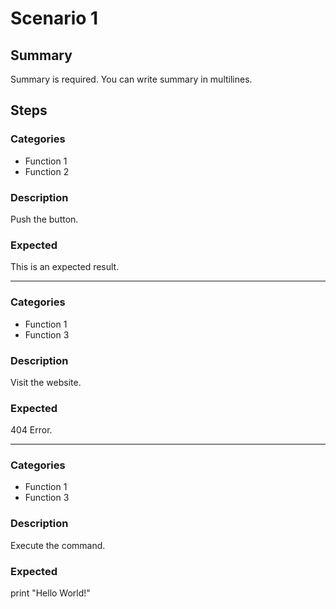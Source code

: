 # Scenario 1

## Summary

Summary is required.
You can write summary in multilines.

## Steps

### Categories

- Function 1
- Function 2

### Description

Push the button.

### Expected

This is an expected result.

---

### Categories

- Function 1
- Function 3

### Description

Visit the website.

### Expected

404 Error.

---

### Categories

- Function 1
- Function 3

### Description

Execute the command.

### Expected

print "Hello World!"
